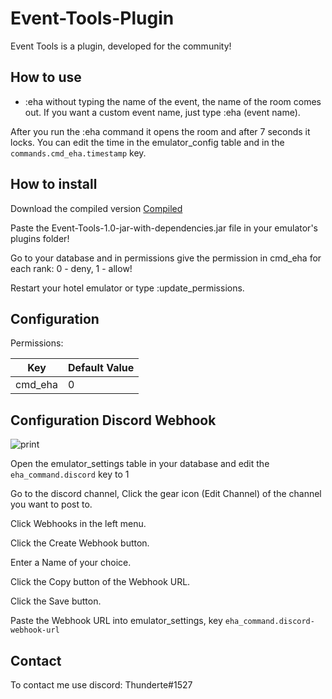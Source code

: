 # Event-Tools-Plugin
 Event Tools is a plugin, developed for the community!
 
 ## How to use
 
 - :eha without typing the name of the event, the name of the room comes out. If you want a custom event name, just type :eha (event name).
  
After you run the :eha command it opens the room and after 7 seconds it locks. You can edit the time in the emulator_config table and in the `commands.cmd_eha.timestamp` key.

## How to install 
Download the compiled version [Compiled](https://github.com/Thunderte/Event-Tools-Plugin/releases/tag/1.0)

Paste the Event-Tools-1.0-jar-with-dependencies.jar file in your emulator's plugins folder!

Go to your database and in permissions give the permission in cmd_eha for each rank: 0 - deny, 1 - allow!

Restart your hotel emulator or type :update_permissions.


## Configuration

 Permissions:

| Key                  | Default Value |
|----------------------|---------------|
| cmd_eha              | 0             |


## Configuration Discord Webhook

![print](https://i.ibb.co/44g0wJR/eha.png)


Open the emulator_settings table in your database and edit the `eha_command.discord` key to 1

Go to the discord channel, Click the gear icon (Edit Channel) of the channel you want to post to. 

Click Webhooks in the left menu. 

Click the Create Webhook button. 

Enter a Name of your choice. 

Click the Copy button of the Webhook URL. 

Click the Save button. 

Paste the Webhook URL into emulator_settings, key `eha_command.discord-webhook-url`


## Contact
To contact me use discord: Thunderte#1527

